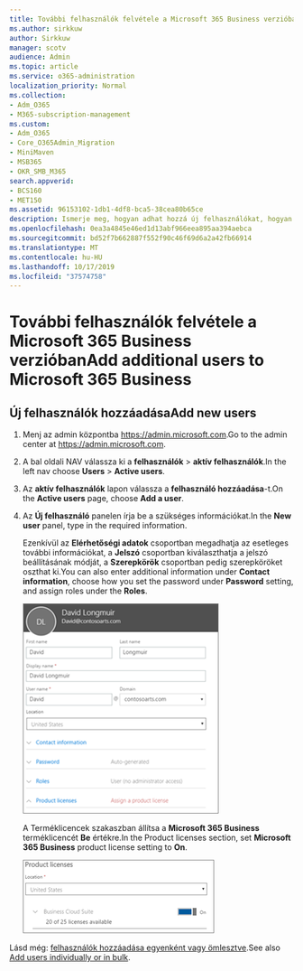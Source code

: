 ```yaml
---
title: További felhasználók felvétele a Microsoft 365 Business verzióban
ms.author: sirkkuw
author: Sirkkuw
manager: scotv
audience: Admin
ms.topic: article
ms.service: o365-administration
localization_priority: Normal
ms.collection:
- Adm_O365
- M365-subscription-management
ms.custom:
- Adm_O365
- Core_O365Admin_Migration
- MiniMaven
- MSB365
- OKR_SMB_M365
search.appverid:
- BCS160
- MET150
ms.assetid: 96153102-1db1-4df8-bca5-38cea80b65ce
description: Ismerje meg, hogyan adhat hozzá új felhasználókat, hogyan biztosítsa eszközeiket, és hogyan rendelhet szerepköröket a Microsoft 365 Business-ben.
ms.openlocfilehash: 0ea3a4845e46ed1d13abf966eea895aa394aebca
ms.sourcegitcommit: bd52f7b662887f552f90c46f69d6a2a42fb66914
ms.translationtype: MT
ms.contentlocale: hu-HU
ms.lasthandoff: 10/17/2019
ms.locfileid: "37574758"
---
```

# <a name="add-additional-users-to-microsoft-365-business"></a><span data-ttu-id="d3594-103">További felhasználók felvétele a Microsoft 365 Business verzióban</span><span class="sxs-lookup"><span data-stu-id="d3594-103">Add additional users to Microsoft 365 Business</span></span>

## <a name="add-new-users"></a><span data-ttu-id="d3594-104">Új felhasználók hozzáadása</span><span class="sxs-lookup"><span data-stu-id="d3594-104">Add new users</span></span>

1. <span data-ttu-id="d3594-105">Menj az admin központba <a href="https://go.microsoft.com/fwlink/p/?linkid=837890" target="_blank">https://admin.microsoft.com</a>.</span><span class="sxs-lookup"><span data-stu-id="d3594-105">Go to the admin center at <a href="https://go.microsoft.com/fwlink/p/?linkid=837890" target="_blank">https://admin.microsoft.com</a>.</span></span> 
2. <span data-ttu-id="d3594-106">A bal oldali NAV válassza ki a **felhasználók** \> **aktív felhasználók**.</span><span class="sxs-lookup"><span data-stu-id="d3594-106">In the left nav choose **Users** \> **Active users**.</span></span>
1. <span data-ttu-id="d3594-107">Az **aktív felhasználók** lapon válassza a **felhasználó hozzáadása**-t.</span><span class="sxs-lookup"><span data-stu-id="d3594-107">On the **Active users** page, choose **Add a user**.</span></span>
 4. <span data-ttu-id="d3594-108">Az **Új felhasználó** panelen írja be a szükséges információkat.</span><span class="sxs-lookup"><span data-stu-id="d3594-108">In the **New user** panel, type in the required information.</span></span> 
  
    <span data-ttu-id="d3594-109">Ezenkívül az **Elérhetőségi adatok** csoportban megadhatja az esetleges további információkat, a **Jelszó** csoportban kiválaszthatja a jelszó beállításának módját, a **Szerepkörök** csoportban pedig szerepköröket oszthat ki.</span><span class="sxs-lookup"><span data-stu-id="d3594-109">You can also enter additional information under **Contact information**, choose how you set the password under **Password** setting, and assign roles under the **Roles**.</span></span>
      
    ![Enter user information in the New user card](media/f04d39ca-48be-4868-8330-8552a4754c8b.png)
      
    <span data-ttu-id="d3594-111">A Terméklicencek szakaszban állítsa a **Microsoft 365 Business** terméklicencét **Be** értékre.</span><span class="sxs-lookup"><span data-stu-id="d3594-111">In the Product licenses section, set **Microsoft 365 Business** product license setting to **On**.</span></span>
      
    ![Set the license setting to On position](media/7404f7f7-93bc-44a3-9ffb-4208b5b17402.png)
  
<span data-ttu-id="d3594-113">Lásd még: [felhasználók hozzáadása egyenként vagy ömlesztve](https://docs.microsoft.com/office365/admin/add-users/add-users).</span><span class="sxs-lookup"><span data-stu-id="d3594-113">See also [Add users individually or in bulk](https://docs.microsoft.com/office365/admin/add-users/add-users).</span></span>
  
